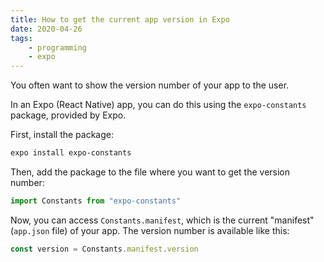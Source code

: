 ```yaml
---
title: How to get the current app version in Expo
date: 2020-04-26
tags:
    - programming
    - expo
---
```

You often want to show the version number of your app to the user.

In an Expo (React Native) app, you can do this using the `expo-constants` package, provided by Expo.

First, install the package:

```bash
expo install expo-constants
```

Then, add the package to the file where you want to get the version number:

```javascript
import Constants from "expo-constants"
```

Now, you can access `Constants.manifest`, which is the current "manifest" (`app.json` file) of your app. The version number is available like this:

```javascript
const version = Constants.manifest.version
```
